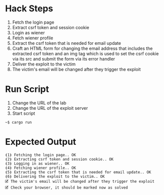 # Hack Steps

1. Fetch the login page
2. Extract csrf token and session cookie
3. Login as wiener
4. Fetch wiener profile
5. Extract the csrf token that is needed for email update
6. Craft an HTML form for changing the email address that includes the extracted csrf token and an img tag which is used to set the csrf cookie via its src and submit the form via its error handler
7. Deliver the exploit to the victim
8. The victim's email will be changed after they trigger the exploit

# Run Script

1. Change the URL of the lab
2. Change the URL of the exploit server
3. Start script

```
~$ cargo run
```

# Expected Output

```
⦗1⦘ Fetching the login page.. OK
⦗2⦘ Extracting csrf token and session cookie.. OK
⦗3⦘ Logging in as wiener.. OK
⦗4⦘ Fetching wiener profile.. OK
⦗5⦘ Extracting the csrf token that is needed for email update.. OK
⦗6⦘ Delivering the exploit to the victim.. OK
🗹 The victim's email will be changed after they trigger the exploit
🗹 Check your browser, it should be marked now as solved
```
